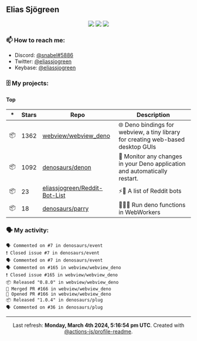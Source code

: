 ## Elias Sjögreen

<p align="center">
  <img src="https://img.shields.io/badge/🎂-dec. 2003-success" />
  <img src="https://img.shields.io/badge/🌎-Stockholm-informational" />
  <img src="https://img.shields.io/badge/👦-He/Him-informational" />
</p>

### 📫 How to reach me:

- Discord: [@snabel#5886](https://discord.com/users/267978757799673866)
- Twitter: [@eliassjogreen](https://twitter.com/eliassjogreen)
- Keybase: [@eliassjogreen](https://keybase.io/eliassjogreen)

### 🗄 My projects:

#### Top
|*|Stars|Repo|Description|
|---|---|---|---|
| 📦 | 1362 | [webview/webview_deno](https://github.com/webview/webview_deno) | 🌐 Deno bindings for webview, a tiny library for creating web-based desktop GUIs |
| 📦 | 1092 | [denosaurs/denon](https://github.com/denosaurs/denon) | 👀 Monitor any changes in your Deno application and automatically restart. |
| 📦 | 23 | [eliassjogreen/Reddit-Bot-List](https://github.com/eliassjogreen/Reddit-Bot-List) | ⚡️🤖 A list of Reddit bots |
| 📦 | 18 | [denosaurs/parry](https://github.com/denosaurs/parry) | 👷🏽‍♂️ Run deno functions in WebWorkers |

### 🗣 My activity:

```
🗣 Commented on #7 in denosaurs/event
❗️ Closed issue #7 in denosaurs/event
🗣 Commented on #7 in denosaurs/event
🗣 Commented on #165 in webview/webview_deno
❗️ Closed issue #165 in webview/webview_deno
📦 Released "0.8.0" in webview/webview_deno
🎉 Merged PR #166 in webview/webview_deno
💪 Opened PR #166 in webview/webview_deno
📦 Released "1.0.4" in denosaurs/plug
🗣 Commented on #36 in denosaurs/plug
```

------------
<p align="center">Last refresh: <b>Monday, March 4th 2024, 5:16:54 pm UTC</b>. Created with <a href=https://github.com/marketplace/actions/profile-readme>@actions-js/profile-readme</a>.</p>
